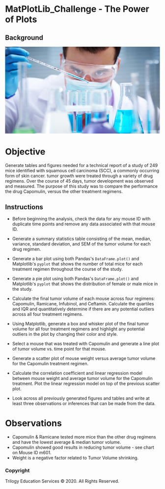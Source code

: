 # MatPlotLib_Challenge - The Power of Plots

## Background

![Laboratory](Images/Laboratory.jpg)

# Objective

Generate tables and figures needed for a technical report of a study of 249 mice identified with squamous cell carcinoma (SCC), a commonly occurring form of skin cancer. tumor growth were treated through a variety of drug regimens. Over the course of 45 days, tumor development was observed and measured. The purpose of this study was to compare the performance the drug Capomulin, versus the other treatment regimens. 

## Instructions

* Before beginning the analysis, check the data for any mouse ID with duplicate time points and remove any data associated with that mouse ID.

* Generate a summary statistics table consisting of the mean, median, variance, standard deviation, and SEM of the tumor volume for each drug regimen.

* Generate a bar plot using both Pandas's `DataFrame.plot()` and Matplotlib's `pyplot` that shows  the number of total mice for each treatment regimen throughout the course of the study.

* Generate a pie plot using both Pandas's `DataFrame.plot()` and Matplotlib's `pyplot` that shows the distribution of female or male mice in the study.

* Calculate the final tumor volume of each mouse across four regimens: Capomulin, Ramicane, Infubinol, and Ceftamin. Calculate the quartiles and IQR and quantitatively determine if there are any potential outliers across all four treatment regimens.

* Using Matplotlib, generate a box and whisker plot of the final tumor volume for all four treatment regimens and highlight any potential outliers in the plot by changing their color and style.

* Select a mouse that was treated with Capomulin and generate a line plot of tumor volume vs. time point for that mouse.

* Generate a scatter plot of mouse weight versus average tumor volume for the Capomulin treatment regimen.

* Calculate the correlation coefficient and linear regression model between mouse weight and average tumor volume for the Capomulin treatment. Plot the linear regression model on top of the previous scatter plot.

* Look across all previously generated figures and tables and write at least three observations or inferences that can be made from the data. 

# Observations

* Capomulin & Ramicane tested more mice than the other drug regimens and have the lowest average & median tumor volume. 
* Capomulin showed good results in reducing tumor volume - see chart on Mouse ID m601. 
* Weight is a negative factor related to Tumor Volume shrinking.


### Copyright
Trilogy Education Services © 2020. All Rights Reserved.



